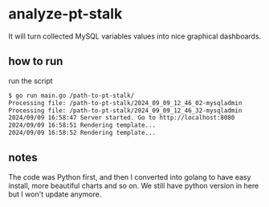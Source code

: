 
# analyze-pt-stalk

It will turn collected MySQL variables values into nice graphical dashboards.
  
## how to run

run the script

```bash
$ go run main.go /path-to-pt-stalk/
Processing file: /path-to-pt-stalk/2024_09_09_12_46_02-mysqladmin
Processing file: /path-to-pt-stalk/2024_09_09_12_46_32-mysqladmin
2024/09/09 16:58:47 Server started. Go to http://localhost:8080
2024/09/09 16:58:51 Rendering template...
2024/09/09 16:58:52 Rendering template...
```

## notes

The code was Python first, and then I converted into golang to have easy install, more beautiful charts and so on. We still have python version in here but I won't update anymore.
  
